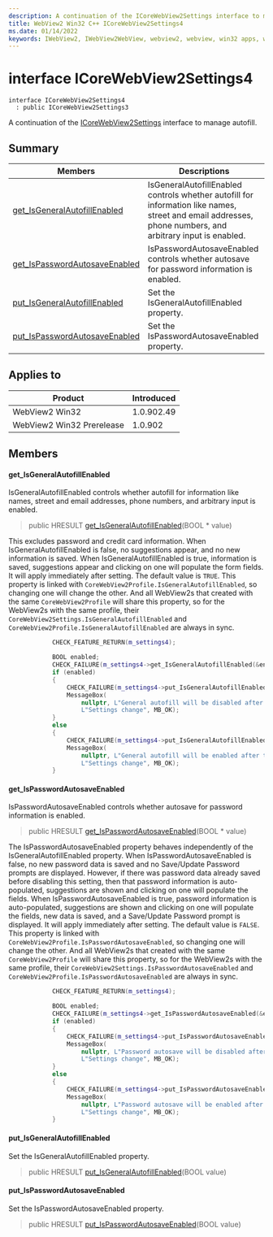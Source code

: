 ```yaml
---
description: A continuation of the ICoreWebView2Settings interface to manage autofill.
title: WebView2 Win32 C++ ICoreWebView2Settings4
ms.date: 01/14/2022
keywords: IWebView2, IWebView2WebView, webview2, webview, win32 apps, win32, edge, ICoreWebView2, ICoreWebView2Controller, browser control, edge html, ICoreWebView2Settings4
---
```


# interface ICoreWebView2Settings4

```
interface ICoreWebView2Settings4
  : public ICoreWebView2Settings3
```

A continuation of the [ICoreWebView2Settings](icorewebview2settings.md) interface to manage autofill.

## Summary

 Members                        | Descriptions
--------------------------------|---------------------------------------------
[get_IsGeneralAutofillEnabled](#get_isgeneralautofillenabled) | IsGeneralAutofillEnabled controls whether autofill for information like names, street and email addresses, phone numbers, and arbitrary input is enabled.
[get_IsPasswordAutosaveEnabled](#get_ispasswordautosaveenabled) | IsPasswordAutosaveEnabled controls whether autosave for password information is enabled.
[put_IsGeneralAutofillEnabled](#put_isgeneralautofillenabled) | Set the IsGeneralAutofillEnabled property.
[put_IsPasswordAutosaveEnabled](#put_ispasswordautosaveenabled) | Set the IsPasswordAutosaveEnabled property.

## Applies to

Product                         | Introduced
--------------------------------|---------------------------------------------
WebView2 Win32            |    1.0.902.49
WebView2 Win32 Prerelease |    1.0.902

## Members

#### get_IsGeneralAutofillEnabled

IsGeneralAutofillEnabled controls whether autofill for information like names, street and email addresses, phone numbers, and arbitrary input is enabled.

> public HRESULT [get_IsGeneralAutofillEnabled](#get_isgeneralautofillenabled)(BOOL * value)

This excludes password and credit card information. When IsGeneralAutofillEnabled is false, no suggestions appear, and no new information is saved. When IsGeneralAutofillEnabled is true, information is saved, suggestions appear and clicking on one will populate the form fields. It will apply immediately after setting. The default value is `TRUE`. This property is linked with `CoreWebView2Profile.IsGeneralAutofillEnabled`, so changing one will change the other. And all WebView2s that created with the same `CoreWebView2Profile` will share this property, so for the WebView2s with the same profile, their `CoreWebView2Settings.IsGeneralAutofillEnabled` and `CoreWebView2Profile.IsGeneralAutofillEnabled` are always in sync.

```cpp
            CHECK_FEATURE_RETURN(m_settings4);

            BOOL enabled;
            CHECK_FAILURE(m_settings4->get_IsGeneralAutofillEnabled(&enabled));
            if (enabled)
            {
                CHECK_FAILURE(m_settings4->put_IsGeneralAutofillEnabled(FALSE));
                MessageBox(
                    nullptr, L"General autofill will be disabled after the next navigation.",
                    L"Settings change", MB_OK);
            }
            else
            {
                CHECK_FAILURE(m_settings4->put_IsGeneralAutofillEnabled(TRUE));
                MessageBox(
                    nullptr, L"General autofill will be enabled after the next navigation.",
                    L"Settings change", MB_OK);
            }
```

#### get_IsPasswordAutosaveEnabled

IsPasswordAutosaveEnabled controls whether autosave for password information is enabled.

> public HRESULT [get_IsPasswordAutosaveEnabled](#get_ispasswordautosaveenabled)(BOOL * value)

The IsPasswordAutosaveEnabled property behaves independently of the IsGeneralAutofillEnabled property. When IsPasswordAutosaveEnabled is false, no new password data is saved and no Save/Update Password prompts are displayed. However, if there was password data already saved before disabling this setting, then that password information is auto-populated, suggestions are shown and clicking on one will populate the fields. When IsPasswordAutosaveEnabled is true, password information is auto-populated, suggestions are shown and clicking on one will populate the fields, new data is saved, and a Save/Update Password prompt is displayed. It will apply immediately after setting. The default value is `FALSE`. This property is linked with `CoreWebView2Profile.IsPasswordAutosaveEnabled`, so changing one will change the other. And all WebView2s that created with the same `CoreWebView2Profile` will share this property, so for the WebView2s with the same profile, their `CoreWebView2Settings.IsPasswordAutosaveEnabled` and `CoreWebView2Profile.IsPasswordAutosaveEnabled` are always in sync.

```cpp
            CHECK_FEATURE_RETURN(m_settings4);

            BOOL enabled;
            CHECK_FAILURE(m_settings4->get_IsPasswordAutosaveEnabled(&enabled));
            if (enabled)
            {
                CHECK_FAILURE(m_settings4->put_IsPasswordAutosaveEnabled(FALSE));
                MessageBox(
                    nullptr, L"Password autosave will be disabled after the next navigation.",
                    L"Settings change", MB_OK);
            }
            else
            {
                CHECK_FAILURE(m_settings4->put_IsPasswordAutosaveEnabled(TRUE));
                MessageBox(
                    nullptr, L"Password autosave will be enabled after the next navigation.",
                    L"Settings change", MB_OK);
            }
```

#### put_IsGeneralAutofillEnabled

Set the IsGeneralAutofillEnabled property.

> public HRESULT [put_IsGeneralAutofillEnabled](#put_isgeneralautofillenabled)(BOOL value)

#### put_IsPasswordAutosaveEnabled

Set the IsPasswordAutosaveEnabled property.

> public HRESULT [put_IsPasswordAutosaveEnabled](#put_ispasswordautosaveenabled)(BOOL value)

